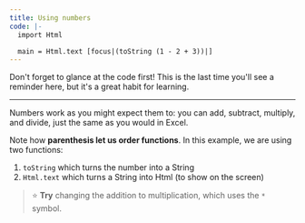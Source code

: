 ```yaml
---
title: Using numbers
code: |-
  import Html

  main = Html.text [focus|(toString (1 - 2 + 3))|]
---
```

Don't forget to glance at the code first! This is the last time you'll see a reminder here, but it's a great habit for learning.

---

Numbers work as you might expect them to: you can add, subtract, multiply, and divide, just the same as you would in Excel.

Note how **parenthesis let us order functions**. In this example, we are using two functions:

1. `toString` which turns the number into a String
2. `Html.text` which turns a String into Html (to show on the screen)

> ⭐️ **Try** changing the addition to multiplication, which uses the `*` symbol.
